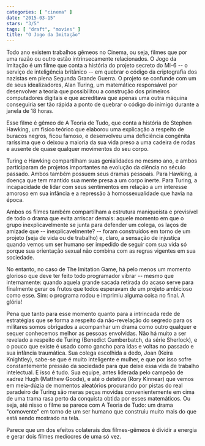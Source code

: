 ```yaml
---
categories: [ "cinema" ]
date: "2015-03-15"
stars: "3/5"
tags: [ "draft", "movies" ]
title: "O Jogo da Imitação"
---
```

Todo ano existem trabalhos gêmeos no Cinema, ou seja, filmes que
por uma razão ou outro estão intrinsecamente relacionados. O Jogo
da Imitação é um filme que conta a história do projeto secreto do
MI-6 -- o serviço de inteligência britânico -- em quebrar o código
da criptografia dos nazistas em plena Segunda Grande Guerra. O projeto
se confunde com um de seus idealizadores, Alan Turing, um matemático
responsável por desenvolver a teoria que possibilitou a construção dos
primeiros computadores digitais e que acreditava que apenas uma outra
máquina conseguiria ser tão rápida a ponto de quebrar o código do
inimigo durante a janela de 18 horas.

Esse filme é gêmeo de A Teoria de Tudo, que conta a história de Stephen
Hawking, um físico teórico que elaborou uma explicação a respeito de
buracos negros, ficou famoso, e desenvolveu uma deficiência congênita
raríssima que o deixou a maioria da sua vida preso a uma cadeira de
rodas e ausente de quase qualquer movimentos do seu corpo.

Turing e Hawking compartilham suas genialidades no mesmo ano, e ambos
participaram de projetos importantes na evolução da ciência no século
passado. Ambos também possuem seus dramas pessoais. Para Hawking, a
doença que tem mantido sua mente presa a um corpo inerte. Para Turing,
a incapacidade de lidar com seus sentimentos em relação a um interesse
amoroso em sua infância e a repressão à homossexualidade que havia
na época.

Ambos os filmes também compartilham a estrutura maniqueísta e
previsível de todo o drama que evita arriscar demais: aquele momento
em que o grupo inexplicavelmente se junta para defender um colega, os
laços de amizade que -- inexplicavelmente? -- foram construídos em
torno de um projeto (seja de vida ou de trabalho) e, claro, a sensação
de injustiça quando vemos um ser humano ser impedido de seguir com
sua vida só porque sua orientação sexual não combina com as regras
vigentes em sua sociedade.

No entanto, no caso de The Imitation Game, há pelo menos um momento
glorioso que deve ter feito todo programador vibrar -- mesmo que
internamente: quando aquela grande sacada retirada do acaso serve para
finalmente gerar os frutos que todos esperavam de um projeto ambicioso
como esse. Sim: o programa rodou e imprimiu alguma coisa no final. A
glória!

Pena que tanto para esse momento quanto para a intrincada rede de
estratégias que se forma a respeito da não-revelação do segredo para
os militares somos obrigados a acompanhar um drama como outro qualquer
e sequer conhecemos melhor as pessoas envolvidas. Não há muito a
ser revelado a respeito de Turing (Benedict Cumberbatch, da série
Sherlock), e o pouco que existe é usado como gancho para idas e voltas
no passado e sua infância traumática. Sua colega escolhida a dedo,
Joan (Keira Knightley), sabe-se que é muito inteligente e mulher,
e que por isso sofre constantemente pressão da sociedade para que
deixe essa vida de trabalho intelectual. E isso é tudo. Sua equipe,
antes liderada pelo campeão de xadrez Hugh (Matthew Goode), e até o
detetive (Rory Kinnear) que vemos em meia-dúzia de momentos aleatórios
procurando por pistas do real paradeiro de Turing são meras peças
movidas convenientemente em cima de uma trama rasa perto da conquista
obtida por esses matemáticos. Ou seja, até nisso o filme se parece
com A Teoria de Tudo: um drama "comovente" em torno de um ser humano
que construiu muito mais do que está sendo mostrado na tela.

Parece que um dos efeitos colaterais dos filmes-gêmeos é dividir a
energia e gerar dois filmes medíocres de uma só vez.
